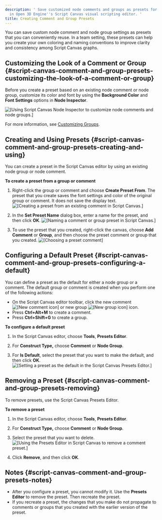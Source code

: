 ```yaml
---
description: ' Save customized node comments and groups as presets for quick reuse
  in Open 3D Engine''s Script Canvas visual scripting editor. '
title: Creating Comment and Group Presets
---
```


You can save custom node comment and node group settings as presets that you can conveniently reuse\. In a team setting, these presets can help you create your own coloring and naming conventions to improve clarity and consistency among Script Canvas graphs\.

## Customizing the Look of a Comment or Group {#script-canvas-comment-and-group-presets-customizing-the-look-of-a-comment-or-group}

Before you create a preset based on an existing node comment or node group, customize its color and font by using the **Background Color** and **Font Settings** options in **Node Inspector**\.

![\[Using Script Canvas Node Inspector to customize node comments and node groups.\]](/images/user-guide/scripting/script-canvas/script-canvas-comment-and-group-presets-1.png)

For more information, see [Customizing Groups](/docs/userguide/scripting/scriptcanvas/node-groups#script-canvas-node-groups-customizing)\.

## Creating and Using Presets {#script-canvas-comment-and-group-presets-creating-and-using}

You can create a preset in the Script Canvas editor by using an existing node group or node comment\.

**To create a preset from a group or comment**

1. Right\-click the group or comment and choose **Create Preset From**\. The preset that you create saves the font settings and color of the original group or comment\. It does not save the display text\.
![\[Creating a preset from an existing comment in Script Canvas.\]](/images/user-guide/scripting/script-canvas/script-canvas-comment-and-group-presets-2.png)

1. In the **Set Preset Name** dialog box, enter a name for the preset, and then click **OK**\.
![\[Naming a comment or group preset in Script Canvas.\]](/images/user-guide/scripting/script-canvas/script-canvas-comment-and-group-presets-3.png)

1. To use the preset that you created, right\-click the canvas, choose **Add Comment** or **Group**, and then choose the preset comment or group that you created\.
![\[Choosing a preset comment\]](/images/user-guide/scripting/script-canvas/script-canvas-comment-and-group-presets-4.png)

## Configuring a Default Preset {#script-canvas-comment-and-group-presets-configuring-a-default}

You can define a preset as the default for either a node group or a comment\. The default group or comment is created when you perform one of the following actions:
+ On the Script Canvas editor toolbar, click the new comment ![\[New comment icon\]](/images/user-guide/scripting/script-canvas/script-canvas-comment-and-group-presets-5.png) or new group ![\[New group icon\]](/images/user-guide/scripting/script-canvas/script-canvas-comment-and-group-presets-6.png) icon\.
+ Press **Ctrl\+Alt\+M** to create a comment\.
+ Press **Ctrl\+Shift\+G** to create a group\.

**To configure a default preset**

1. In the Script Canvas editor, choose **Tools**, **Presets Editor**\.

1. For **Construct Type,** choose **Comment** or **Node Group**\.

1. For **Is Default**, select the preset that you want to make the default, and then click **OK**\.
![\[Setting a preset as the default in the Script Canvas Presets Editor.\]](/images/user-guide/scripting/script-canvas/script-canvas-comment-and-group-presets-7.png)

## Removing a Preset {#script-canvas-comment-and-group-presets-removing}

To remove presets, use the Script Canvas Presets Editor\.

**To remove a preset**

1. In the Script Canvas editor, choose **Tools**, **Presets Editor**\.

1. For **Construct Type,** choose **Comment** or **Node Group**\.

1. Select the preset that you want to delete\.
![\[Using the Presets Editor in Script Canvas to remove a comment preset.\]](/images/user-guide/scripting/script-canvas/script-canvas-comment-and-group-presets-8.png)

1. Click **Remove**, and then click **OK**\.

## Notes {#script-canvas-comment-and-group-presets-notes}
+ After you configure a preset, you cannot modify it\. Use the **Presets Editor** to remove the preset\. Then recreate the preset\.
+ If you recreate a preset, the changes that you make do not propagate to comments or groups that you created with the earlier version of the preset\.